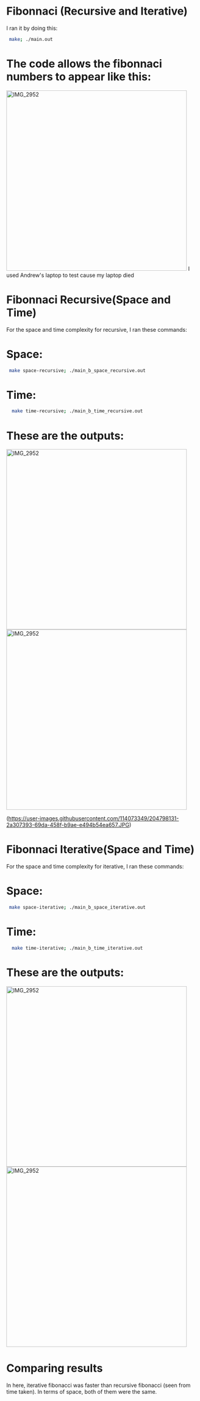 # Fibonnaci (Recursive and Iterative)
I ran it by doing this:
  ```sh
   make; ./main.out
  ```
  # The code allows the fibonnaci numbers to appear like this:
  <img width="473" alt="IMG_2952" src="https://user-images.githubusercontent.com/114073349/204796628-517c1906-cacc-4c0e-967a-2a094c2840c7.PNG">
I used Andrew's laptop to test cause my laptop died

# Fibonnaci Recursive(Space and Time)
For the space and time complexity for recursive, I ran these commands:

# Space:
  ```sh
   make space-recursive; ./main_b_space_recursive.out
  ```
# Time:
  ```sh
    make time-recursive; ./main_b_time_recursive.out
  ```
  
# These are the outputs:
  <img width="473" alt="IMG_2952" src="https://user-images.githubusercontent.com/114073349/204797948-beb6d53e-dc4b-4cfb-87ed-f53ff03cdead.JPG">
  <img width="473" alt="IMG_2952" src="https://user-images.githubusercontent.com/114073349/204798131-2a307393-69da-458f-b9ae-e494b54ea657.JPG">

(https://user-images.githubusercontent.com/114073349/204798131-2a307393-69da-458f-b9ae-e494b54ea657.JPG)

# Fibonnaci Iterative(Space and Time)
For the space and time complexity for iterative, I ran these commands:

# Space:
  ```sh
   make space-iterative; ./main_b_space_iterative.out
  ```
# Time:
  ```sh
    make time-iterative; ./main_b_time_iterative.out
  ```
  
# These are the outputs:
  <img width="473" alt="IMG_2952" src="https://user-images.githubusercontent.com/114073349/204798926-72a13023-6222-44f8-94e7-609a43cdc4a5.JPG">
  <img width="473" alt="IMG_2952" src= "https://user-images.githubusercontent.com/114073349/204798934-07491a20-9bb2-422d-b391-cf98c0d607d2.JPG">
  
# Comparing results
In here, iterative fibonacci was faster than recursive fibonacci (seen from time taken). In terms of space, both of them were the same. 
